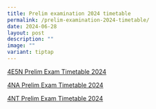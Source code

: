 ```yaml
---
title: Prelim examination 2024 timetable
permalink: /prelim-examination-2024-timetable/
date: 2024-06-28
layout: post
description: ""
image: ""
variant: tiptap
---
```

<p><a href="/files/Prelim Exams/4E5N_Prelim_Timetable_2024_FINAL.pdf" rel="noopener noreferrer nofollow" target="_blank">4E5N Prelim Exam Timetable 2024</a>
</p>
<p><a href="/files/Prelim Exams/4NA_Prelim_Timetable_2024_FINAL.pdf" rel="noopener noreferrer nofollow" target="_blank">4NA Prelim Exam Timetable 2024</a>
</p>
<p><a href="/files/Prelim Exams/4NT_Prelim_Timetable_2024_FINAL.pdf" rel="noopener noreferrer nofollow" target="_blank">4NT Prelim Exam Timetable 2024</a>
</p>
<p></p>
